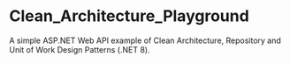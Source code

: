 # Clean_Architecture_Playground
A simple ASP.NET Web API example of Clean Architecture, Repository and Unit of Work Design Patterns (.NET 8).
